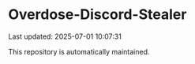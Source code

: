 # Overdose-Discord-Stealer

Last updated: 2025-07-01 10:07:31

This repository is automatically maintained.
